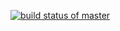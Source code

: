 [![build status of master](https://travis-ci.com/tsmith567/Triangle567.svg?branch=master)](https://travis-ci.com/DannyMoss25/SSW567)
